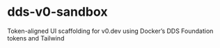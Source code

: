 # dds-v0-sandbox
Token-aligned UI scaffolding for v0.dev using Docker’s DDS Foundation tokens and Tailwind
